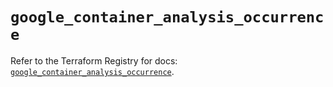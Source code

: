 # `google_container_analysis_occurrence`

Refer to the Terraform Registry for docs: [`google_container_analysis_occurrence`](https://registry.terraform.io/providers/hashicorp/google/6.49.3/docs/resources/container_analysis_occurrence).
